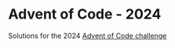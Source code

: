 # Advent of Code - 2024
Solutions for the 2024 [Advent of Code challenge](https://adventofcode.com/2024)
